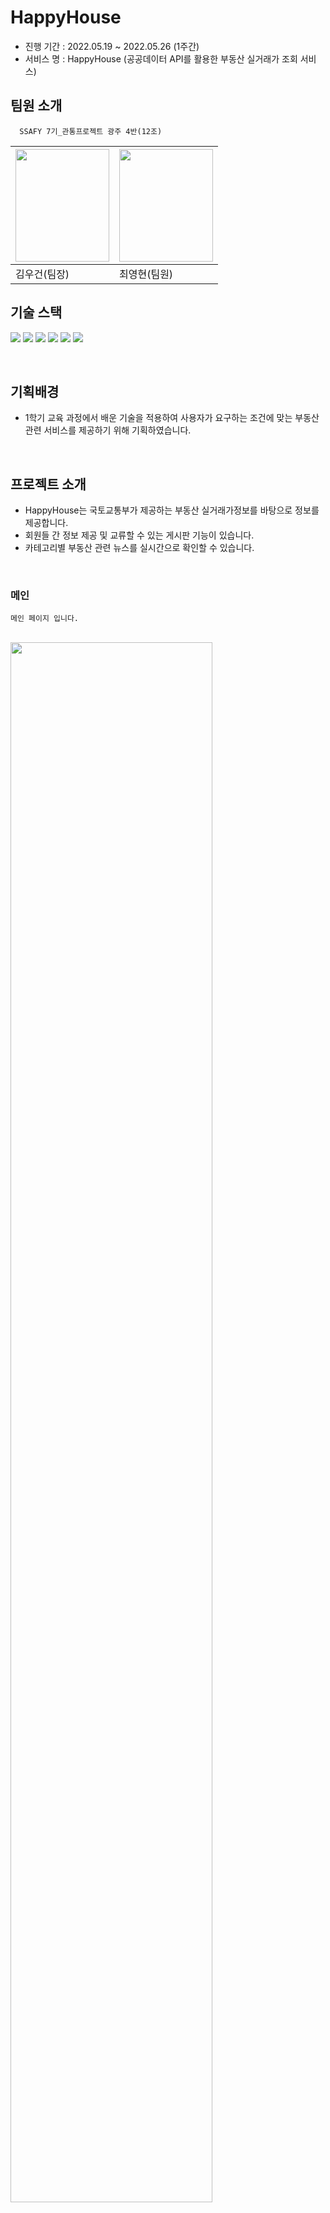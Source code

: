 # HappyHouse
- 진행 기간 : 2022.05.19 ~ 2022.05.26 (1주간) <br/>
- 서비스 명 : HappyHouse (공공데이터 API를 활용한 부동산 실거래가 조회 서비스)

## 팀원 소개

```
  SSAFY 7기_관통프로젝트 광주 4반(12조)
```
|<img src="https://postfiles.pstatic.net/MjAyMjExMjVfMTIy/MDAxNjY5MzQxODUzMjkw.-QTEbQWvauzLaeFHVXWeSYJyyVkKcNOFRAzeprbHC4Qg.NuH49BbO683PmPl8X9HE-Pf-oEI5L1zPCbxixNxqtTAg.JPEG.junwu19/KakaoTalk_Photo_2022-11-21-11-28-13.jpeg?type=w966" width="150" height="180"/> | <img src="https://user-images.githubusercontent.com/55612264/219229853-20eab2e7-365a-4979-82d2-cc7461f56d8c.png" width="150" height="180"/> |
|-|-|
| 김우건(팀장)|최영현(팀원)|

## 기술 스택

<img src="https://img.shields.io/badge/Spring-6DB33F?style=for-the-badge&logo=Spring&logoColor=white"> <img src="https://img.shields.io/badge/MyBatis-20336B?style=for-the-badge&logo=MyBatis&logoColor=white"> <img src="https://img.shields.io/badge/MySQL-4479A1?style=for-the-badge&logo=MySQL&logoColor=white"> <img src="https://img.shields.io/badge/Vue.js-4FC08D?style=for-the-badge&logo=Vue.js&logoColor=white"> <img src="https://img.shields.io/badge/HTML5-E34F26?style=for-the-badge&logo=HTML5&logoColor=white"> <img src="https://img.shields.io/badge/CSS3-1572B6?style=for-the-badge&logo=CSS3&logoColor=white">

<br>

## 기획배경

- 1학기 교육 과정에서 배운 기술을 적용하여 사용자가 요구하는 조건에 맞는 부동산 관련 서비스를 제공하기 위해 기획하였습니다.

<br>

## 프로젝트 소개

- HappyHouse는 국토교통부가 제공하는 부동산 실거래가정보를 바탕으로 정보를 제공합니다.  <br>
- 회원들 간 정보 제공 및 교류할 수 있는 게시판 기능이 있습니다.  <br>
- 카테고리별 부동산 관련 뉴스를 실시간으로 확인할 수 있습니다. <br>

<br>

### **메인**

```
메인 페이지 입니다.

```

<br>
<img src="https://user-images.githubusercontent.com/55612264/219225409-25d2fbbb-4855-4e63-bf01-5f1428baa1ba.gif" width="80%"/>

<br>

### **회원가입/로그인**

```
회원가입 후 로그인 페이지 입니다.

```

<br>
<img src="https://user-images.githubusercontent.com/55612264/219226155-d2b82464-b4dd-4c69-af55-1f0b24f8e38c.gif" width="80%"/>

<br>

### **게시판**

```
게시판 페이지 입니다. 로그인 이후 사용 가능합니다.

```

<br>
<img src="https://user-images.githubusercontent.com/55612264/219226531-21e5ced9-8473-481a-a760-88dda6ffcf92.gif" width="80%"/>

<br>

### **뉴스**

```
뉴스 페이지 입니다. 카테고리별 관련 부동산 뉴스를 제공합니다.

```

<br>
<img src="https://user-images.githubusercontent.com/55612264/219226854-d746e497-15d3-4ac9-bc8b-7c46b0e7e802.gif" width="80%"/>

<br>

### **부동산 실거래가 정보**

```
부동산 실거래가 안내 페이지 입니다. 조건에 맞는 실거래가 정보를 제공합니다.

```

<br>
<img src="https://user-images.githubusercontent.com/55612264/219227578-7877f227-a063-4055-ad1a-d9f5695531c0.gif" width="80%"/>

<br>

### **관심 목록**

```
관심 목록 페이지 입니다.

```

<br>
<img src="https://user-images.githubusercontent.com/55612264/219228319-9ad0bf21-ecda-4da6-b59c-05806e737c0e.gif" width="80%"/>

<br>

##  산출물

### [설계서](https://github.com/KIMUGEON/happyhouse/blob/7b2146f508e2f886b5556881f725995e67a265ef/%EC%84%A4%EA%B3%84%EC%84%9C.docx)
### [시연영상](https://github.com/KIMUGEON/happyhouse/blob/7b2146f508e2f886b5556881f725995e67a265ef/%EC%8B%9C%EC%97%B0%EC%98%81%EC%83%81.mp4)
### [최종 완료 보고서](https://github.com/KIMUGEON/happyhouse/blob/7b2146f508e2f886b5556881f725995e67a265ef/%EC%B5%9C%EC%A2%85%20%EC%99%84%EB%A3%8C%20%EB%B3%B4%EA%B3%A0%EC%84%9C.pptx)
